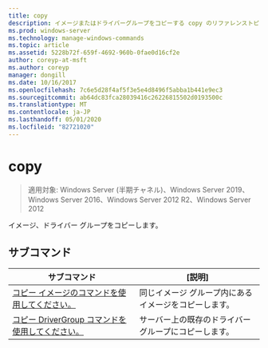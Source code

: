 ```yaml
---
title: copy
description: イメージまたはドライバーグループをコピーする copy のリファレンストピックです。
ms.prod: windows-server
ms.technology: manage-windows-commands
ms.topic: article
ms.assetid: 5228b72f-659f-4692-960b-0fae0d16cf2e
author: coreyp-at-msft
ms.author: coreyp
manager: dongill
ms.date: 10/16/2017
ms.openlocfilehash: 7c6e5d28f4af5f3e5e4d8496f5abba1b441e9ec3
ms.sourcegitcommit: ab64dc83fca28039416c26226815502d0193500c
ms.translationtype: MT
ms.contentlocale: ja-JP
ms.lasthandoff: 05/01/2020
ms.locfileid: "82721020"
---
```

# <a name="copy"></a>copy

> 適用対象: Windows Server (半期チャネル)、Windows Server 2019、Windows Server 2016、Windows Server 2012 R2、Windows Server 2012

イメージ、ドライバー グループをコピーします。

## <a name="subcommands"></a>サブコマンド
|サブコマンド|[説明]|
|-------|--------|
|[コピー イメージのコマンドを使用してください。](using-the-copy-image-command.md)|同じイメージ グループ内にあるイメージをコピーします。|
|[コピー DriverGroup コマンドを使用してください。](using-the-copy-drivergroup-command.md)|サーバー上の既存のドライバー グループにコピーします。|
